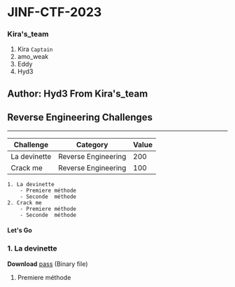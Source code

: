 # JINF-CTF-2023

### Kira's_team
1. Kira `Captain`
2. amo_weak
3. Eddy
4. Hyd3

## Author: Hyd3 From Kira's_team

## Reverse Engineering Challenges
________________________________________________________
|Challenge		|Category	    	|Value  |
| ---------------------	|  ------------------	| ----- |
|La devinette		|Reverse Engineering	|  200  |
|Crack me		|Reverse Engineering	|  100  |


	
	1. La devinette
		- Premiere méthode
		- Seconde  méthode
	2. Crack me
		- Premiere méthode
		- Seconde  méthode
		
#### Let's Go

### 1. La devinette

**Download** [pass](../Files/pass) (Binary file)

1. Premiere méthode
